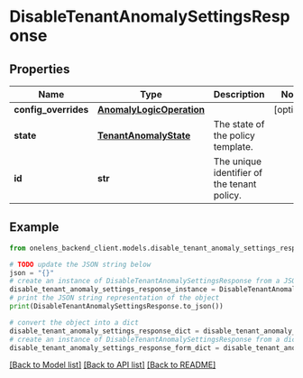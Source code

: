 # DisableTenantAnomalySettingsResponse


## Properties

Name | Type | Description | Notes
------------ | ------------- | ------------- | -------------
**config_overrides** | [**AnomalyLogicOperation**](AnomalyLogicOperation.md) |  | [optional] 
**state** | [**TenantAnomalyState**](TenantAnomalyState.md) | The state of the policy template. | 
**id** | **str** | The unique identifier of the tenant policy. | 

## Example

```python
from onelens_backend_client.models.disable_tenant_anomaly_settings_response import DisableTenantAnomalySettingsResponse

# TODO update the JSON string below
json = "{}"
# create an instance of DisableTenantAnomalySettingsResponse from a JSON string
disable_tenant_anomaly_settings_response_instance = DisableTenantAnomalySettingsResponse.from_json(json)
# print the JSON string representation of the object
print(DisableTenantAnomalySettingsResponse.to_json())

# convert the object into a dict
disable_tenant_anomaly_settings_response_dict = disable_tenant_anomaly_settings_response_instance.to_dict()
# create an instance of DisableTenantAnomalySettingsResponse from a dict
disable_tenant_anomaly_settings_response_form_dict = disable_tenant_anomaly_settings_response.from_dict(disable_tenant_anomaly_settings_response_dict)
```
[[Back to Model list]](../README.md#documentation-for-models) [[Back to API list]](../README.md#documentation-for-api-endpoints) [[Back to README]](../README.md)


